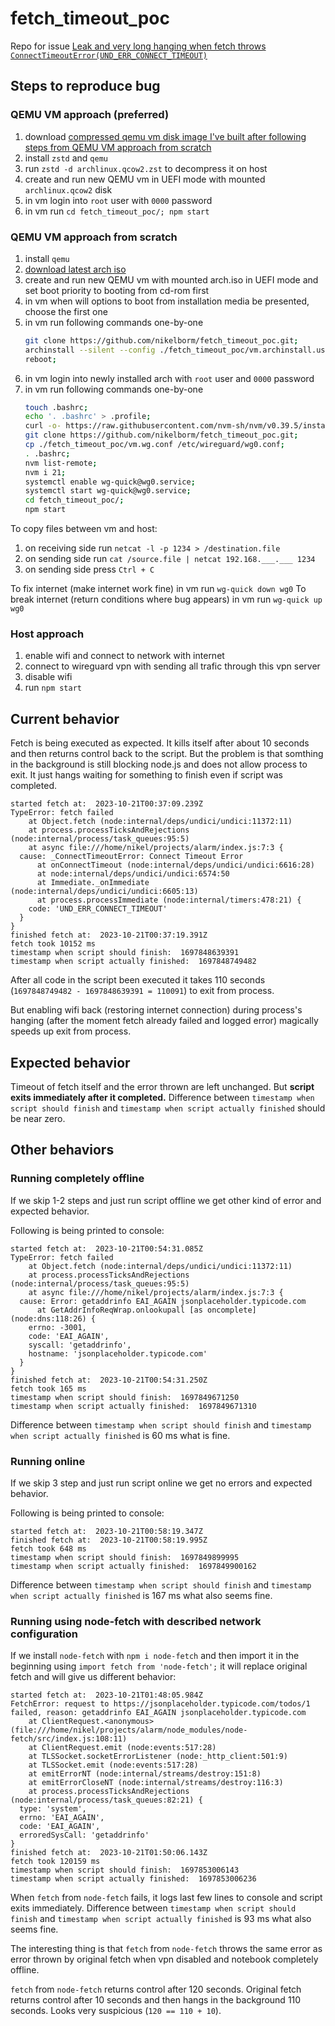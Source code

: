 # fetch_timeout_poc

Repo for issue [Leak and very long hanging when fetch throws `ConnectTimeoutError(UND_ERR_CONNECT_TIMEOUT)`](https://github.com/nodejs/undici/issues/2362)

## Steps to reproduce bug

### QEMU VM approach (preferred)

1. download [compressed qemu vm disk image I've built after following steps from QEMU VM approach from scratch](https://mega.nz/file/rKBAyRIB#LOBRCBkbilBIiGbu_bkGFxERaK1hP-Wsch0f2SdSfiI)
2. install `zstd` and `qemu`
3. run `zstd -d archlinux.qcow2.zst` to decompress it on host
4. create and run new QEMU vm in UEFI mode with mounted `archlinux.qcow2` disk
5. in vm login into `root` user with `0000` password
6. in vm run `cd fetch_timeout_poc/; npm start`

### QEMU VM approach from scratch

1. install `qemu`
2. [download latest arch iso](https://archlinux.org/download/)
3. create and run new QEMU vm with mounted arch.iso in UEFI mode and set boot priority to booting from cd-rom first
4. in vm when will options to boot from installation media be presented, choose the first one
5. in vm run following commands one-by-one
   ```bash
   git clone https://github.com/nikelborm/fetch_timeout_poc.git;
   archinstall --silent --config ./fetch_timeout_poc/vm.archinstall.user_configuration.json --creds ./fetch_timeout_poc/vm.archinstall.user_credentials.json;
   reboot;
   ```
6. in vm login into newly installed arch with `root` user and `0000` password
7. in vm run following commands one-by-one
   ```bash
   touch .bashrc;
   echo '. .bashrc' > .profile;
   curl -o- https://raw.githubusercontent.com/nvm-sh/nvm/v0.39.5/install.sh | bash;
   git clone https://github.com/nikelborm/fetch_timeout_poc.git;
   cp ./fetch_timeout_poc/vm.wg.conf /etc/wireguard/wg0.conf;
   . .bashrc;
   nvm list-remote;
   nvm i 21;
   systemctl enable wg-quick@wg0.service;
   systemctl start wg-quick@wg0.service;
   cd fetch_timeout_poc/;
   npm start
   ```

To copy files between vm and host:
1. on receiving side run `netcat -l -p 1234 > /destination.file`
2. on sending side run `cat /source.file | netcat 192.168.___.___ 1234`
3. on sending side press `Ctrl + C`

To fix internet (make internet work fine) in vm run `wg-quick down wg0`
To break internet (return conditions where bug appears) in vm run `wg-quick up wg0`

### Host approach

1. enable wifi and connect to network with internet
2. connect to wireguard vpn with sending all trafic through this vpn server
3. disable wifi
4. run `npm start`

## Current behavior

Fetch is being executed as expected. It kills itself after about 10 seconds and then returns control back to the script.
But the problem is that somthing in the background is still blocking node.js and does not allow process to exit. It just hangs waiting for something to finish even if script was completed.

```plaintext
started fetch at:  2023-10-21T00:37:09.239Z
TypeError: fetch failed
    at Object.fetch (node:internal/deps/undici/undici:11372:11)
    at process.processTicksAndRejections (node:internal/process/task_queues:95:5)
    at async file:///home/nikel/projects/alarm/index.js:7:3 {
  cause: _ConnectTimeoutError: Connect Timeout Error
      at onConnectTimeout (node:internal/deps/undici/undici:6616:28)
      at node:internal/deps/undici/undici:6574:50
      at Immediate._onImmediate (node:internal/deps/undici/undici:6605:13)
      at process.processImmediate (node:internal/timers:478:21) {
    code: 'UND_ERR_CONNECT_TIMEOUT'
  }
}
finished fetch at:  2023-10-21T00:37:19.391Z
fetch took 10152 ms
timestamp when script should finish:  1697848639391
timestamp when script actually finished:  1697848749482
```

After all code in the script been executed it takes 110 seconds (`1697848749482 - 1697848639391 = 110091`) to exit from process.

But enabling wifi back (restoring internet connection) during process's hanging (after the moment fetch already failed and logged error) magically speeds up exit from process.

## Expected behavior

Timeout of fetch itself and the error thrown are left unchanged. But **script exits immediately after it completed.** Difference between `timestamp when script should finish` and `timestamp when script actually finished` should be near zero.

## Other behaviors

### Running completely offline

If we skip 1-2 steps and just run script offline we get other kind of error and expected behavior.

Following is being printed to console:

```plaintext
started fetch at:  2023-10-21T00:54:31.085Z
TypeError: fetch failed
    at Object.fetch (node:internal/deps/undici/undici:11372:11)
    at process.processTicksAndRejections (node:internal/process/task_queues:95:5)
    at async file:///home/nikel/projects/alarm/index.js:7:3 {
  cause: Error: getaddrinfo EAI_AGAIN jsonplaceholder.typicode.com
      at GetAddrInfoReqWrap.onlookupall [as oncomplete] (node:dns:118:26) {
    errno: -3001,
    code: 'EAI_AGAIN',
    syscall: 'getaddrinfo',
    hostname: 'jsonplaceholder.typicode.com'
  }
}
finished fetch at:  2023-10-21T00:54:31.250Z
fetch took 165 ms
timestamp when script should finish:  1697849671250
timestamp when script actually finished:  1697849671310
```

Difference between `timestamp when script should finish` and `timestamp when script actually finished` is 60 ms what is fine.

### Running online

If we skip 3 step and just run script online we get no errors and expected behavior.

Following is being printed to console:

```plaintext
started fetch at:  2023-10-21T00:58:19.347Z
finished fetch at:  2023-10-21T00:58:19.995Z
fetch took 648 ms
timestamp when script should finish:  1697849899995
timestamp when script actually finished:  1697849900162
```

Difference between `timestamp when script should finish` and `timestamp when script actually finished` is 167 ms what also seems fine.

### Running using node-fetch with described network configuration

If we install `node-fetch` with `npm i node-fetch` and then import it in the beginning using `import fetch from 'node-fetch';` it will replace original fetch and will give us different behavior:

```plaintext
started fetch at:  2023-10-21T01:48:05.984Z
FetchError: request to https://jsonplaceholder.typicode.com/todos/1 failed, reason: getaddrinfo EAI_AGAIN jsonplaceholder.typicode.com
    at ClientRequest.<anonymous> (file:///home/nikel/projects/alarm/node_modules/node-fetch/src/index.js:108:11)
    at ClientRequest.emit (node:events:517:28)
    at TLSSocket.socketErrorListener (node:_http_client:501:9)
    at TLSSocket.emit (node:events:517:28)
    at emitErrorNT (node:internal/streams/destroy:151:8)
    at emitErrorCloseNT (node:internal/streams/destroy:116:3)
    at process.processTicksAndRejections (node:internal/process/task_queues:82:21) {
  type: 'system',
  errno: 'EAI_AGAIN',
  code: 'EAI_AGAIN',
  erroredSysCall: 'getaddrinfo'
}
finished fetch at:  2023-10-21T01:50:06.143Z
fetch took 120159 ms
timestamp when script should finish:  1697853006143
timestamp when script actually finished:  1697853006236
```

When `fetch` from `node-fetch` fails, it logs last few lines to console and script exits immediately. Difference between `timestamp when script should finish` and `timestamp when script actually finished` is 93 ms what also seems fine.

The interesting thing is that `fetch` from `node-fetch` throws the same error as error thrown by original fetch when vpn disabled and notebook completely offline.

`fetch` from `node-fetch` returns control after 120 seconds. Original fetch returns control after 10 seconds and then hangs in the background 110 seconds. Looks very suspicious (`120 == 110 + 10`).
